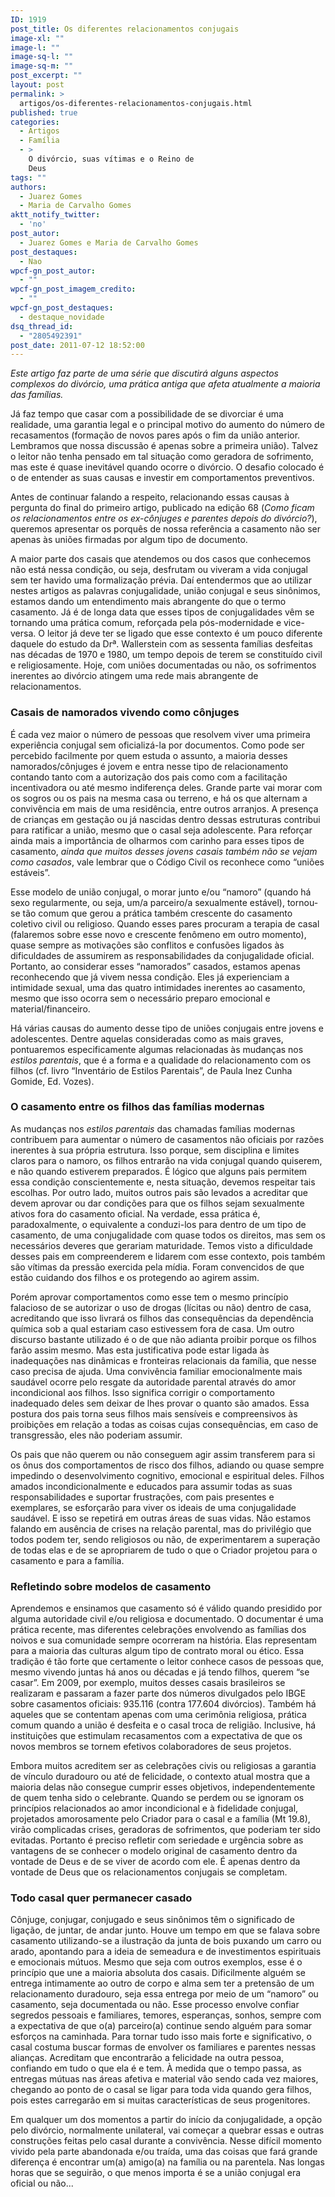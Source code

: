 ```yaml
---
ID: 1919
post_title: Os diferentes relacionamentos conjugais
image-xl: ""
image-l: ""
image-sq-l: ""
image-sq-m: ""
post_excerpt: ""
layout: post
permalink: >
  artigos/os-diferentes-relacionamentos-conjugais.html
published: true
categories:
  - Artigos
  - Família
  - >
    O divórcio, suas vítimas e o Reino de
    Deus
tags: ""
authors:
  - Juarez Gomes
  - Maria de Carvalho Gomes
aktt_notify_twitter:
  - 'no'
post_autor:
  - Juarez Gomes e Maria de Carvalho Gomes
post_destaques:
  - Nao
wpcf-gn_post_autor:
  - ""
wpcf-gn_post_imagem_credito:
  - ""
wpcf-gn_post_destaques:
  - destaque_novidade
dsq_thread_id:
  - "2805492391"
post_date: 2011-07-12 18:52:00
---
```

<em>Este artigo faz parte de uma série que discutirá alguns aspectos complexos do divórcio, uma prática antiga que afeta atualmente a maioria das famílias.</em>

Já faz tempo que casar com a possibilidade de se divorciar é uma realidade, uma garantia legal e o principal motivo do aumento do número de recasamentos (formação de novos pares após o fim da união anterior. Lembramos que nossa discussão é apenas sobre a primeira união). Talvez o leitor não tenha pensado em tal situação como geradora de sofrimento, mas este é quase inevitável quando ocorre o divórcio. O desafio colocado é o de entender as suas causas e investir em comportamentos preventivos.

Antes de continuar falando a respeito, relacionando essas causas à pergunta do final do primeiro artigo, publicado na edição 68 (<em>Como ficam os relacionamentos entre os ex-cônjuges e parentes depois do divórcio?</em>), queremos apresentar os porquês de nossa referência a casamento não ser apenas às uniões firmadas por algum tipo de documento.

A maior parte dos casais que atendemos ou dos casos que conhecemos não está nessa condição, ou seja, desfrutam ou viveram a vida conjugal sem ter havido uma formalização prévia. Daí entendermos que ao utilizar nestes artigos as palavras conjugalidade, união conjugal e seus sinônimos, estamos dando um entendimento mais abrangente do que o termo casamento. Já é de longa data que esses tipos de conjugalidades vêm se tornando uma prática comum, reforçada pela pós-modernidade e vice-versa. O leitor já deve ter se ligado que esse contexto é um pouco diferente daquele do estudo da Drª. Wallerstein com as sessenta famílias desfeitas nas décadas de 1970 e 1980, um tempo depois de terem se constituído civil e religiosamente. Hoje, com uniões documentadas ou não, os sofrimentos inerentes ao divórcio atingem uma rede mais abrangente de relacionamentos.
<h3>Casais de namorados vivendo como cônjuges</h3>
É cada vez maior o número de pessoas que resolvem viver uma primeira experiência conjugal sem oficializá-la por documentos. Como pode ser percebido facilmente por quem estuda o assunto, a maioria desses namorados/cônjuges é jovem e entra nesse tipo de relacionamento contando tanto com a autorização dos pais como com a facilitação incentivadora ou até mesmo indiferença deles. Grande parte vai morar com os sogros ou os pais na mesma casa ou terreno, e há os que alternam a convivência em mais de uma residência, entre outros arranjos. A presença de crianças em gestação ou já nascidas dentro dessas estruturas contribui para ratificar a união, mesmo que o casal seja adolescente. Para reforçar ainda mais a importância de olharmos com carinho para esses tipos de casamento, <em>ainda que muitos desses jovens casais também não se vejam como casados</em>, vale lembrar que o Código Civil os reconhece como “uniões estáveis”.

Esse modelo de união conjugal, o morar junto e/ou “namoro” (quando há sexo regularmente, ou seja, um/a parceiro/a sexualmente estável), tornou-se tão comum que gerou a prática também crescente do casamento coletivo civil ou religioso. Quando esses pares procuram a terapia de casal (falaremos sobre esse novo e crescente fenômeno em outro momento), quase sempre as motivações são conflitos e confusões ligados às dificuldades de assumirem as responsabilidades da conjugalidade oficial. Portanto, ao considerar esses “namorados” casados, estamos apenas reconhecendo que já vivem nessa condição. Eles já experienciam a intimidade sexual, uma das quatro intimidades inerentes ao casamento, mesmo que isso ocorra sem o necessário preparo emocional e material/financeiro.

Há várias causas do aumento desse tipo de uniões conjugais entre jovens e adolescentes. Dentre aquelas consideradas como as mais graves, pontuaremos especificamente algumas relacionadas às mudanças nos <em>estilos parentais</em>, que é a forma e a qualidade do relacionamento com os filhos (cf. livro “Inventário de Estilos Parentais”, de Paula Inez Cunha Gomide, Ed. Vozes).
<h3><strong>O casamento entre os filhos das famílias modernas</strong></h3>
As mudanças nos <em>estilos parentais</em> das chamadas famílias modernas contribuem para aumentar o número de casamentos não oficiais por razões inerentes à sua própria estrutura. Isso porque, sem disciplina e limites claros para o namoro, os filhos entrarão na vida conjugal quando quiserem, e não quando estiverem preparados. É lógico que alguns pais permitem essa condição conscientemente e, nesta situação, devemos respeitar tais escolhas. Por outro lado, muitos outros pais são levados a acreditar que devem aprovar ou dar condições para que os filhos sejam sexualmente ativos fora do casamento oficial. Na verdade, essa prática é, paradoxalmente, o equivalente a conduzi-los para dentro de um tipo de casamento, de uma conjugalidade com quase todos os direitos, mas sem os necessários deveres que gerariam maturidade. Temos visto a dificuldade desses pais em compreenderem e lidarem com esse contexto, pois também são vítimas da pressão exercida pela mídia. Foram convencidos de que estão cuidando dos filhos e os protegendo ao agirem assim.

Porém aprovar comportamentos como esse tem o mesmo princípio falacioso de se autorizar o uso de drogas (lícitas ou não) dentro de casa, acreditando que isso livrará os filhos das consequências da dependência química sob a qual estariam caso estivessem fora de casa. Um outro discurso bastante utilizado é o de que não adianta proibir porque os filhos farão assim mesmo. Mas esta justificativa pode estar ligada às inadequações nas dinâmicas e fronteiras relacionais da família, que nesse caso precisa de ajuda. Uma convivência familiar emocionalmente mais saudável ocorre pelo resgate da autoridade parental através do amor incondicional aos filhos. Isso significa corrigir o comportamento inadequado deles sem deixar de lhes provar o quanto são amados. Essa postura dos pais torna seus filhos mais sensíveis e compreensivos às proibições em relação a todas as coisas cujas consequências, em caso de transgressão, eles não poderiam assumir.

Os pais que não querem ou não conseguem agir assim transferem para si os ônus dos comportamentos de risco dos filhos, adiando ou quase sempre impedindo o desenvolvimento cognitivo, emocional e espiritual deles. Filhos amados incondicionalmente e educados para assumir todas as suas responsabilidades e suportar frustrações, com pais presentes e exemplares, se esforçarão para viver os ideais de uma conjugalidade saudável. E isso se repetirá em outras áreas de suas vidas. Não estamos falando em ausência de crises na relação parental, mas do privilégio que todos podem ter, sendo religiosos ou não, de experimentarem a superação de todas elas e de se apropriarem de tudo o que o Criador projetou para o casamento e para a família.
<h3><strong>Refletindo sobre modelos de casamento</strong></h3>
Aprendemos e ensinamos que casamento só é válido quando presidido por alguma autoridade civil e/ou religiosa e documentado. O documentar é uma prática recente, mas diferentes celebrações envolvendo as famílias dos noivos e sua comunidade sempre ocorreram na história. Elas representam para a maioria das culturas algum tipo de contrato moral ou ético. Essa tradição é tão forte que certamente o leitor conhece casos de pessoas que, mesmo vivendo juntas há anos ou décadas e já tendo filhos, querem “se casar”. Em 2009, por exemplo, muitos desses casais brasileiros se realizaram e passaram a fazer parte dos números divulgados pelo IBGE sobre casamentos oficiais: 935.116 (contra 177.604 divórcios). Também há aqueles que se contentam apenas com uma cerimônia religiosa, prática comum quando a união é desfeita e o casal troca de religião. Inclusive, há instituições que estimulam recasamentos com a expectativa de que os novos membros se tornem efetivos colaboradores de seus projetos.

Embora muitos acreditem ser as celebrações civis ou religiosas a garantia de vínculo duradouro ou até de felicidade, o contexto atual mostra que a maioria delas não consegue cumprir esses objetivos, independentemente de quem tenha sido o celebrante. Quando se perdem ou se ignoram os princípios relacionados ao amor incondicional e à fidelidade conjugal, projetados amorosamente pelo Criador para o casal e a família (Mt 19.8), virão complicadas crises, geradoras de sofrimentos, que poderiam ter sido evitadas. Portanto é preciso refletir com seriedade e urgência sobre as vantagens de se conhecer o modelo original de casamento dentro da vontade de Deus e de se viver de acordo com ele. É apenas dentro da vontade de Deus que os relacionamentos conjugais se completam.
<h3><strong>Todo casal quer permanecer casado</strong></h3>
Cônjuge, conjugar, conjugado e seus sinônimos têm o significado de ligação, de juntar, de andar junto. Houve um tempo em que se falava sobre casamento utilizando-se a ilustração da junta de bois puxando um carro ou arado, apontando para a ideia de semeadura e de investimentos espirituais e emocionais mútuos. Mesmo que seja com outros exemplos, esse é o princípio que une a maioria absoluta dos casais. Dificilmente alguém se entrega intimamente ao outro de corpo e alma sem ter a pretensão de um relacionamento duradouro, seja essa entrega por meio de um “namoro” ou casamento, seja documentada ou não. Esse processo envolve confiar segredos pessoais e familiares, temores, esperanças, sonhos, sempre com a expectativa de que o(a) parceiro(a) continue sendo alguém para somar esforços na caminhada. Para tornar tudo isso mais forte e significativo, o casal costuma buscar formas de envolver os familiares e parentes nessas alianças. Acreditam que encontrarão a felicidade na outra pessoa, confiando em tudo o que ela é e tem. À medida que o tempo passa, as entregas mútuas nas áreas afetiva e material vão sendo cada vez maiores, chegando ao ponto de o casal se ligar para toda vida quando gera filhos, pois estes carregarão em si muitas características de seus progenitores.

Em qualquer um dos momentos a partir do início da conjugalidade, a opção pelo divórcio, normalmente unilateral, vai começar a quebrar essas e outras construções feitas pelo casal durante a convivência. Nesse difícil momento vivido pela parte abandonada e/ou traída, uma das coisas que fará grande diferença é encontrar um(a) amigo(a) na família ou na parentela. Nas longas horas que se seguirão, o que menos importa é se a união conjugal era oficial ou não...